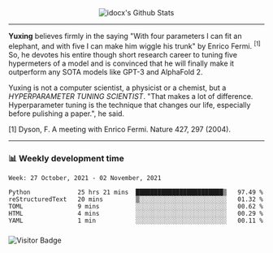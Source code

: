 <div align="center">
    <img align="center" src="https://github-readme-stats.vercel.app/api?username=idocx&show_icons=true&count_private=true&hide_border=true" alt="idocx's Github Stats"></img>
</div>

---

**Yuxing** believes firmly in the saying "With four parameters I can fit an elephant, and with five I can make him wiggle his trunk" by Enrico Fermi. <sup>[1]</sup> So, he devotes his entire though short research career to tuning five hypermeters of a model and is convinced that he will finally make it outperform any SOTA models like GPT-3 and AlphaFold 2.

Yuxing is not a computer scientist, a physicist or a chemist, but a *HYPERPARAMETER TUNING SCIENTIST*. "That makes a lot of difference. Hyperparameter tuning is the technique that changes our life, especially before pulishing a paper.", he said.

[1] Dyson, F. A meeting with Enrico Fermi. Nature 427, 297 (2004).


---

### 📊 Weekly development time
<!--START_SECTION:waka-->
```text
Week: 27 October, 2021 - 02 November, 2021

Python             25 hrs 21 mins  ████████████████████████▒   97.49 % 
reStructuredText   20 mins         ▒░░░░░░░░░░░░░░░░░░░░░░░░   01.32 % 
TOML               9 mins          ░░░░░░░░░░░░░░░░░░░░░░░░░   00.62 % 
HTML               4 mins          ░░░░░░░░░░░░░░░░░░░░░░░░░   00.29 % 
YAML               1 min           ░░░░░░░░░░░░░░░░░░░░░░░░░   00.11 % 
```
<!--END_SECTION:waka-->

### 

![Visitor Badge](https://visitor-badge.laobi.icu/badge?page_id=idocx.idocx)